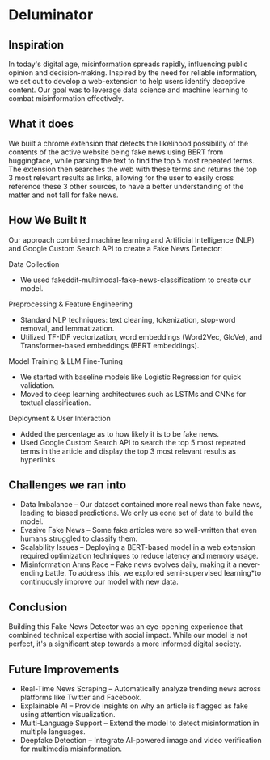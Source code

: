 # Deluminator

## Inspiration  
In today's digital age, misinformation spreads rapidly, influencing public opinion and decision-making. Inspired by the need for reliable information, we set out to develop a web-extension to help users identify deceptive content. Our goal was to leverage data science and machine learning to combat misinformation effectively.

## What it does
We built a chrome extension that detects the likelihood possibility of the contents of the active website being fake news using BERT from huggingface, while parsing the text to find the top 5 most repeated terms. The extension then searches the web with these terms and returns the top 3 most relevant results as links, allowing for the user to easily cross reference these 3 other sources, to have a better understanding of the matter and not fall for fake news.

##  How We Built It  
Our approach combined machine learning and Artificial Intelligence (NLP) and Google Custom Search API to create a Fake News Detector:  

Data Collection 
 - We used fakeddit-multimodal-fake-news-classificatiom to create our model.

Preprocessing & Feature Engineering 
- Standard NLP techniques: text cleaning, tokenization, stop-word removal, and lemmatization.  
- Utilized TF-IDF vectorization, word embeddings (Word2Vec, GloVe), and Transformer-based embeddings (BERT embeddings).

Model Training & LLM Fine-Tuning  
- We started with baseline models like Logistic Regression for quick validation.  
- Moved to deep learning architectures such as LSTMs and CNNs for textual classification.  

Deployment & User Interaction  
- Added the percentage as to how likely it is to be fake news.
- Used Google Custom Search API to search the top 5 most repeated terms in the article and display the top 3 most relevant results as hyperlinks

## Challenges we ran into
- Data Imbalance – Our dataset contained more real news than fake news, leading to biased predictions. We only us eone set of data to build the model.
- Evasive Fake News – Some fake articles were so well-written that even humans struggled to classify them. 
- Scalability Issues – Deploying a BERT-based model in a web extension required optimization techniques to reduce latency and memory usage.  
- Misinformation Arms Race – Fake news evolves daily, making it a never-ending battle. To address this, we explored semi-supervised learning*to continuously improve our model with new data.  

## Conclusion  
Building this Fake News Detector was an eye-opening experience that combined technical expertise with social impact. While our model is not perfect, it's a significant step towards a more informed digital society.  

## Future Improvements  
- Real-Time News Scraping – Automatically analyze trending news across platforms like Twitter and Facebook.  
- Explainable AI – Provide insights on why an article is flagged as fake using attention visualization.  
- Multi-Language Support – Extend the model to detect misinformation in multiple languages.  
- Deepfake Detection – Integrate AI-powered image and video verification for multimedia misinformation.
